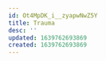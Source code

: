 ```yaml
---
id: Ot4MpDK_i__zyapwNwZ5Y
title: Trauma
desc: ''
updated: 1639762693869
created: 1639762693869
---
```


